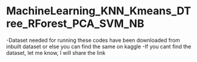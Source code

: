 # MachineLearning_KNN_Kmeans_DTree_RForest_PCA_SVM_NB

-Dataset needed for running these codes have been downloaded from inbuilt dataset or else you can find the same on kaggle
-If you cant find the dataset, let me know, I will share the link
